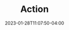 ---
title: "Action"
date: 2023-01-28T11:07:50-04:00
draft: false
url: /action
sidebarlogo: fresh-white-alt # From (static/images/logo/)
include_footer: true # or false to display the footer
---